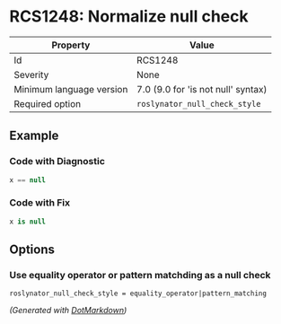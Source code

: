 # RCS1248: Normalize null check

| Property                 | Value                                  |
| ------------------------ | -------------------------------------- |
| Id                       | RCS1248                                |
| Severity                 | None                                   |
| Minimum language version | 7\.0 \(9\.0 for 'is not null' syntax\) |
| Required option          | `roslynator_null_check_style`          |

## Example

### Code with Diagnostic

```csharp
x == null
```

### Code with Fix

```csharp
x is null
```

## Options

### Use equality operator or pattern matchding as a null check

```editorconfig
roslynator_null_check_style = equality_operator|pattern_matching
```


*\(Generated with [DotMarkdown](http://github.com/JosefPihrt/DotMarkdown)\)*